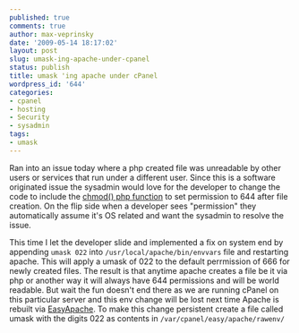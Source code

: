```yaml
---
published: true
comments: true
author: max-veprinsky
date: '2009-05-14 18:17:02'
layout: post
slug: umask-ing-apache-under-cpanel
status: publish
title: umask 'ing apache under cPanel
wordpress_id: '644'
categories:
- cpanel
- hosting
- Security
- sysadmin
tags:
- umask
---
```


Ran into an issue today where a php created file was unreadable by other users or services that run under a different user.  Since this is a software originated issue the sysadmin would love for the developer to change the code to include the [chmod() php function](http://us2.php.net/chmod)  to set permission to 644 after file creation.  On the flip side when a developer sees "permission" they automatically assume it's OS related and want the sysadmin to resolve the issue. 

This time I let the developer slide and implemented a fix on system end by appending `umask 022` into `/usr/local/apache/bin/envvars` file and restarting apache. This will apply a umask of 022 to the default perrmission of 666 for newly created files. The result is that anytime apache creates a file be it via php or another way it will always have 644 permissions and will be world readable.
But wait the fun doesn't end there as we are running cPanel on this particular server and this env change will be lost next time Apache is rebuilt via [EasyApache](http://www.cpanel.net/documentation/easyapache/ea3custom_modvar.html). To make this change persistent create a file called umask with the digits 022 as contents in `/var/cpanel/easy/apache/rawenv/`
